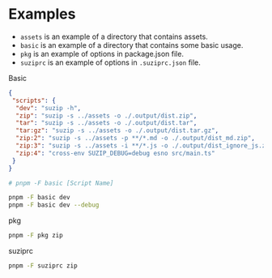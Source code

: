 # Examples

+ `assets` is an example of a directory that contains assets.
+ `basic` is an example of a directory that contains some basic usage.
+ `pkg` is an example of options in package.json file.
+ `suziprc` is an example of options in `.suziprc.json` file.

Basic

```json
{
 "scripts": {
  "dev": "suzip -h",
  "zip": "suzip -s ../assets -o ./.output/dist.zip",
  "tar": "suzip -s ../assets -o ./.output/dist.tar",
  "tar:gz": "suzip -s ../assets -o ./.output/dist.tar.gz",
  "zip:2": "suzip -s ../assets -p **/*.md -o ./.output/dist_md.zip",
  "zip:3": "suzip -s ../assets -i **/*.js -o ./.output/dist_ignore_js.zip",
  "zip:4": "cross-env SUZIP_DEBUG=debug esno src/main.ts"
 }
}
```

```bash
# pnpm -F basic [Script Name]

pnpm -F basic dev
pnpm -F basic dev --debug

```

pkg

```bash
pnpm -F pkg zip
```

suziprc

```bash
pnpm -F suziprc zip
```
